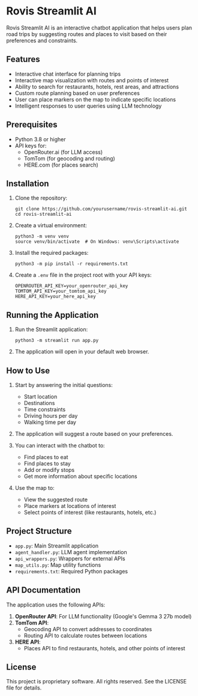 # Rovis Streamlit AI

Rovis Streamlit AI is an interactive chatbot application that helps users plan road trips by suggesting routes and places to visit based on their preferences and constraints.

## Features

- Interactive chat interface for planning trips
- Interactive map visualization with routes and points of interest
- Ability to search for restaurants, hotels, rest areas, and attractions
- Custom route planning based on user preferences
- User can place markers on the map to indicate specific locations
- Intelligent responses to user queries using LLM technology

## Prerequisites

- Python 3.8 or higher
- API keys for:
  - OpenRouter.ai (for LLM access)
  - TomTom (for geocoding and routing)
  - HERE.com (for places search)

## Installation

1. Clone the repository:
   ```
   git clone https://github.com/yourusername/rovis-streamlit-ai.git
   cd rovis-streamlit-ai
   ```

2. Create a virtual environment:
   ```
   python3 -m venv venv
   source venv/bin/activate  # On Windows: venv\Scripts\activate
   ```

3. Install the required packages:
   ```
   python3 -m pip install -r requirements.txt
   ```

4. Create a `.env` file in the project root with your API keys:
   ```
   OPENROUTER_API_KEY=your_openrouter_api_key
   TOMTOM_API_KEY=your_tomtom_api_key
   HERE_API_KEY=your_here_api_key
   ```

## Running the Application

1. Run the Streamlit application:
   ```
   python3 -m streamlit run app.py
   ```

2. The application will open in your default web browser.

## How to Use

1. Start by answering the initial questions:
   - Start location
   - Destinations
   - Time constraints
   - Driving hours per day
   - Walking time per day

2. The application will suggest a route based on your preferences.

3. You can interact with the chatbot to:
   - Find places to eat
   - Find places to stay
   - Add or modify stops
   - Get more information about specific locations

4. Use the map to:
   - View the suggested route
   - Place markers at locations of interest
   - Select points of interest (like restaurants, hotels, etc.)

## Project Structure

- `app.py`: Main Streamlit application
- `agent_handler.py`: LLM agent implementation
- `api_wrappers.py`: Wrappers for external APIs
- `map_utils.py`: Map utility functions
- `requirements.txt`: Required Python packages

## API Documentation

The application uses the following APIs:

1. **OpenRouter API**: For LLM functionality (Google's Gemma 3 27b model)
2. **TomTom API**: 
   - Geocoding API to convert addresses to coordinates
   - Routing API to calculate routes between locations
3. **HERE API**:
   - Places API to find restaurants, hotels, and other points of interest

## License

This project is proprietary software. All rights reserved. See the LICENSE file for details.